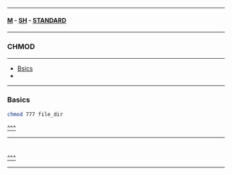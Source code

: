 
---

#### [M](https://github.com/ttltrk/TTT/blob/master/menu.md) - [SH](https://github.com/ttltrk/TTT/blob/master/SH/SH.md) - [STANDARD](https://github.com/ttltrk/TTT/blob/master/SH/STANDARD/STANDARD.md)

---

<h3 id='^'>CHMOD</h3>

---

* <a href='#basics'>Bsics</a></br>
* <a href='#'></a></br>

---

<h3 id='basics'>Basics</h3>

```sh
chmod 777 file_dir
```

<a href='#^'>^^^</a>

---

<h3 id=''></h3>

```sh

```

<a href='#^'>^^^</a>

---
